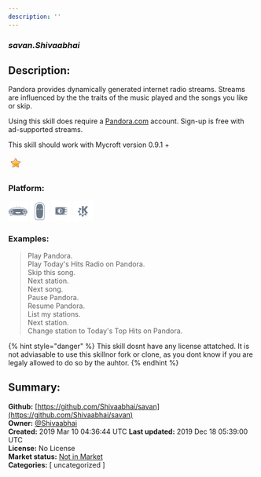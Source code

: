 ```yaml
---
description: ''
---
```


### _savan.Shivaabhai_  
## Description:  
Pandora provides dynamically generated internet radio streams.  Streams are
influenced by the the traits of the music played and the songs you like
or skip.

Using this skill does require a [Pandora.com](https://pandora.com) account.
Sign-up is free with ad-supported streams.

This skill should work with Mycroft version 0.9.1 +  
  
![](../.gitbook/assets/star.png)  
  
### Platform:  
 ![Mark I](../.gitbook/assets/mark-1-icon.png)  ![Mark II](../.gitbook/assets/mark-2-icon.png)  ![Picroft](../.gitbook/assets/picroft-icon.png)  ![plasmoid](../.gitbook/assets/kde.png)   
### Examples:  
> Play Pandora.  
> Play Today's Hits Radio on Pandora.  
> Skip this song.  
> Next station.  
> Next song.  
> Pause Pandora.  
> Resume Pandora.  
> List my stations.  
> Next station.  
> Change station to Today's Top Hits on Pandora.  
  
{% hint style="danger" %}
This skill dosnt have any license attatched. It is not adviasable to use this skillnor fork or clone, as you dont know if you are legaly allowed to do so by the auhtor.
{% endhint %}
  
## Summary:  
**Github:** [https://github.com/Shivaabhai/savan](https://github.com/Shivaabhai/savan)  
**Owner:** [@Shivaabhai](https://github.com/Shivaabhai)  
**Created:** 2019 Mar 10 04:36:44 UTC  **Last updated:** 2019 Dec 18 05:39:00 UTC  
**License:** No License  
**Market status:** [Not in Market](https://market.mycroft.ai/skill/)  
**Categories:** [ uncategorized ]   
